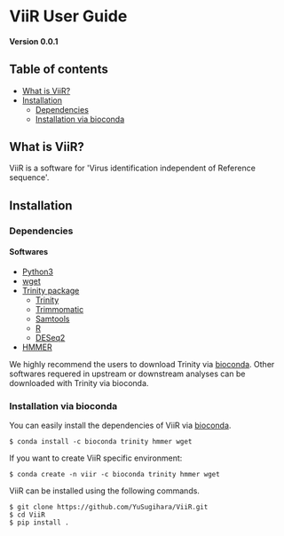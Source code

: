 # ViiR User Guide
#### Version 0.0.1

## Table of contents
- [What is ViiR?](#What-is-ViiR)
- [Installation](#Installation)
  + [Dependencies](#Dependencies)
  + [Installation via bioconda](#Installation-via-bioconda)


## What is ViiR?

ViiR is a software for 'Virus identification independent of Reference sequence'.

## Installation
### Dependencies
#### Softwares
- [Python3](https://www.python.org/downloads/)
- [wget](https://www.gnu.org/software/wget/)
- [Trinity package](https://github.com/trinityrnaseq/trinityrnaseq)
  + [Trinity](https://github.com/trinityrnaseq/trinityrnaseq)
  + [Trimmomatic](http://www.usadellab.org/cms/?page=trimmomatic)
  + [Samtools](http://www.htslib.org/doc/samtools.html)
  + [R](https://www.r-project.org/)
  + [DESeq2](https://bioconductor.org/packages/3.14/bioc/vignettes/DESeq2/inst/doc/DESeq2.html)
- [HMMER](http://hmmer.org/)

We highly recommend the users to download Trinity via [bioconda](https://bioconda.github.io/).
Other softwares requered in upstream or downstream analyses can be downloaded with Trinity via bioconda.


### Installation via bioconda
You can easily install the dependencies of ViiR via [bioconda](https://bioconda.github.io/index.html).
```
$ conda install -c bioconda trinity hmmer wget
```

If you want to create ViiR specific environment:
```
$ conda create -n viir -c bioconda trinity hmmer wget
```

ViiR can be installed using the following commands.
```
$ git clone https://github.com/YuSugihara/ViiR.git
$ cd ViiR
$ pip install . 
```


